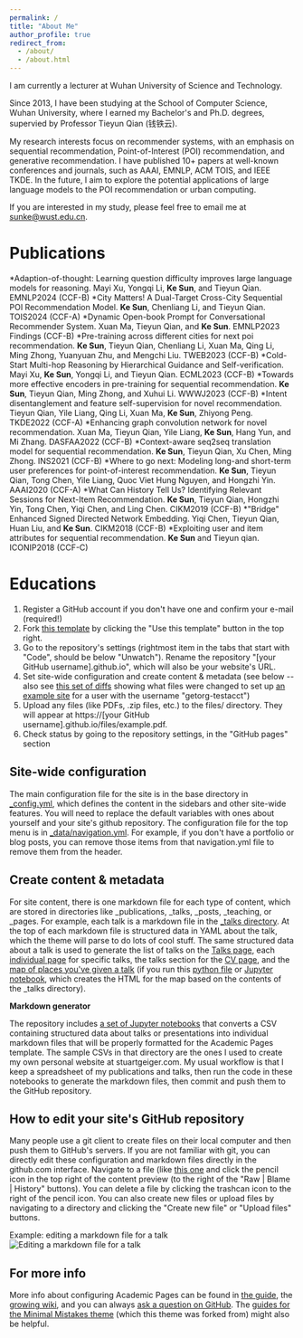 ```yaml
---
permalink: /
title: "About Me"
author_profile: true
redirect_from: 
  - /about/
  - /about.html
---
```


I am currently a lecturer at Wuhan University of Science and Technology.

Since 2013, I have been studying at the School of Computer Science, Wuhan University, where I earned my Bachelor's and Ph.D. degrees, supervied by Professor Tieyun Qian (钱铁云). 

My research interests focus on recommender systems, with an emphasis on sequential recommendation, Point-of-Interest (POI) recommendation, and generative recommendation. I have published 10+ papers at well-known conferences and journals, such as AAAI, EMNLP, ACM TOIS, and IEEE TKDE. In the future, I aim to explore the potential applications of large language models to the POI recommendation or urban computing. 

 If you are interested in my study, please feel free to email me at sunke@wust.edu.cn.

Publications
======
*Adaption-of-thought: Learning question difficulty improves large language models for reasoning. Mayi Xu, Yongqi Li, **Ke Sun**, and Tieyun Qian. EMNLP2024 (CCF-B)
*City Matters! A Dual-Target Cross-City Sequential POI Recommendation Model. **Ke Sun**, Chenliang Li, and Tieyun Qian. TOIS2024 (CCF-A)
*Dynamic Open-book Prompt for Conversational Recommender System. Xuan Ma, Tieyun Qian, and **Ke Sun**. EMNLP2023 Findings (CCF-B)
*Pre-training across different cities for next poi recommendation. **Ke Sun**, Tieyun Qian, Chenliang Li, Xuan Ma, Qing Li, Ming Zhong, Yuanyuan Zhu, and Mengchi Liu. TWEB2023 (CCF-B)
*Cold-Start Multi-hop Reasoning by Hierarchical Guidance and Self-verification. Mayi Xu, **Ke Sun**, Yongqi Li, and Tieyun Qian. ECML2023 (CCF-B)
*Towards more effective encoders in pre-training for sequential recommendation. **Ke Sun**, Tieyun Qian, Ming Zhong, and Xuhui Li. WWWJ2023 (CCF-B)
*Intent disentanglement and feature self-supervision for novel recommendation. Tieyun Qian, Yile Liang, Qing Li, Xuan Ma, **Ke Sun**, Zhiyong Peng. TKDE2022 (CCF-A)
*Enhancing graph convolution network for novel recommendation. Xuan Ma, Tieyun Qian, Yile Liang, **Ke Sun**, Hang Yun, and Mi Zhang. DASFAA2022 (CCF-B)
*Context-aware seq2seq translation model for sequential recommendation. **Ke Sun**, Tieyun Qian, Xu Chen, Ming Zhong. INS2021 (CCF-B)
*Where to go next: Modeling long-and short-term user preferences for point-of-interest recommendation. **Ke Sun**, Tieyun Qian, Tong Chen, Yile Liang, Quoc Viet Hung Nguyen, and Hongzhi Yin. AAAI2020 (CCF-A)
*What Can History Tell Us? Identifying Relevant Sessions for Next-Item Recommendation. **Ke Sun**, Tieyun Qian, Hongzhi Yin, Tong Chen, Yiqi Chen, and Ling Chen. CIKM2019 (CCF-B)
*"Bridge" Enhanced Signed Directed Network Embedding. Yiqi Chen, Tieyun Qian, Huan Liu, and **Ke Sun**. CIKM2018 (CCF-B)
*Exploiting user and item attributes for sequential recommendation. **Ke Sun** and Tieyun qian. ICONIP2018 (CCF-C)

Educations
======
1. Register a GitHub account if you don't have one and confirm your e-mail (required!)
1. Fork [this template](https://github.com/academicpages/academicpages.github.io) by clicking the "Use this template" button in the top right. 
1. Go to the repository's settings (rightmost item in the tabs that start with "Code", should be below "Unwatch"). Rename the repository "[your GitHub username].github.io", which will also be your website's URL.
1. Set site-wide configuration and create content & metadata (see below -- also see [this set of diffs](http://archive.is/3TPas) showing what files were changed to set up [an example site](https://getorg-testacct.github.io) for a user with the username "getorg-testacct")
1. Upload any files (like PDFs, .zip files, etc.) to the files/ directory. They will appear at https://[your GitHub username].github.io/files/example.pdf.  
1. Check status by going to the repository settings, in the "GitHub pages" section

Site-wide configuration
------
The main configuration file for the site is in the base directory in [_config.yml](https://github.com/academicpages/academicpages.github.io/blob/master/_config.yml), which defines the content in the sidebars and other site-wide features. You will need to replace the default variables with ones about yourself and your site's github repository. The configuration file for the top menu is in [_data/navigation.yml](https://github.com/academicpages/academicpages.github.io/blob/master/_data/navigation.yml). For example, if you don't have a portfolio or blog posts, you can remove those items from that navigation.yml file to remove them from the header. 

Create content & metadata
------
For site content, there is one markdown file for each type of content, which are stored in directories like _publications, _talks, _posts, _teaching, or _pages. For example, each talk is a markdown file in the [_talks directory](https://github.com/academicpages/academicpages.github.io/tree/master/_talks). At the top of each markdown file is structured data in YAML about the talk, which the theme will parse to do lots of cool stuff. The same structured data about a talk is used to generate the list of talks on the [Talks page](https://academicpages.github.io/talks), each [individual page](https://academicpages.github.io/talks/2012-03-01-talk-1) for specific talks, the talks section for the [CV page](https://academicpages.github.io/cv), and the [map of places you've given a talk](https://academicpages.github.io/talkmap.html) (if you run this [python file](https://github.com/academicpages/academicpages.github.io/blob/master/talkmap.py) or [Jupyter notebook](https://github.com/academicpages/academicpages.github.io/blob/master/talkmap.ipynb), which creates the HTML for the map based on the contents of the _talks directory).

**Markdown generator**

The repository includes [a set of Jupyter notebooks](https://github.com/academicpages/academicpages.github.io/tree/master/markdown_generator
) that converts a CSV containing structured data about talks or presentations into individual markdown files that will be properly formatted for the Academic Pages template. The sample CSVs in that directory are the ones I used to create my own personal website at stuartgeiger.com. My usual workflow is that I keep a spreadsheet of my publications and talks, then run the code in these notebooks to generate the markdown files, then commit and push them to the GitHub repository.

How to edit your site's GitHub repository
------
Many people use a git client to create files on their local computer and then push them to GitHub's servers. If you are not familiar with git, you can directly edit these configuration and markdown files directly in the github.com interface. Navigate to a file (like [this one](https://github.com/academicpages/academicpages.github.io/blob/master/_talks/2012-03-01-talk-1.md) and click the pencil icon in the top right of the content preview (to the right of the "Raw | Blame | History" buttons). You can delete a file by clicking the trashcan icon to the right of the pencil icon. You can also create new files or upload files by navigating to a directory and clicking the "Create new file" or "Upload files" buttons. 

Example: editing a markdown file for a talk
![Editing a markdown file for a talk](/images/editing-talk.png)

For more info
------
More info about configuring Academic Pages can be found in [the guide](https://academicpages.github.io/markdown/), the [growing wiki](https://github.com/academicpages/academicpages.github.io/wiki), and you can always [ask a question on GitHub](https://github.com/academicpages/academicpages.github.io/discussions). The [guides for the Minimal Mistakes theme](https://mmistakes.github.io/minimal-mistakes/docs/configuration/) (which this theme was forked from) might also be helpful.
